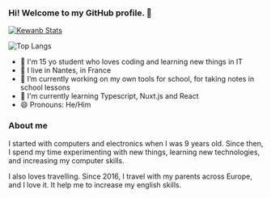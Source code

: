 ### Hi! Welcome to my GitHub profile. 👋

[![Kewanb Stats](https://github-readme-stats.vercel.app/api?username=kewanfr&theme=dark&show_icons=true&count_private=true)](https://github.com/kewanfr)

![Top Langs](https://github-readme-stats.vercel.app/api/top-langs/?username=kewanfr&layout=compact&theme=tokyonight&langs_count=7) 

<!--
[![Readme Card](https://github-readme-stats.vercel.app/api/pin/?username=kewanfr&repo=mipadre)](https://github.com/kewanfr/mipadre)

[![wakatime stats](https://github-readme-stats.vercel.app/api/wakatime?username=kewanfr)]-->


 - 👤 I'm 15 yo student who loves coding and learning new things in IT
 - 📍 I live in Nantes, in France
 - 🔭 I’m currently working on my own tools for school, for taking notes in school lessons
 - 🌱 I'm currently learning Typescript, Nuxt.js and React
 - 😄 Pronouns: He/Him
 
### About me
I started with computers and electronics when I was 9 years old. Since then, I spend my time experimenting with new things, learning new technologies, and increasing my computer skills.

I also loves travelling. Since 2016, I travel with my parents across Europe, and I love it. It help me to increase my english skills.

<!--
**kewanfr/kewanfr** is a ✨ _special_ ✨ repository because its `README.md` (this file) appears on your GitHub profile.

Here are some ideas to get you started:

- 🔭 I’m currently working on ...
- 🌱 I’m currently learning ...
- 👯 I’m looking to collaborate on ...
- 🤔 I’m looking for help with ...
- 💬 Ask me about ...
- 📫 How to reach me: ...
- 😄 Pronouns: ...
- ⚡ Fun fact: ...
-->

